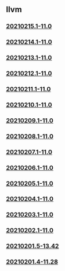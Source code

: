 ## llvm

### [20210215.1-11.0](20210215.1-11.0/index.html)
### [20210214.1-11.0](20210214.1-11.0/index.html)
### [20210213.1-11.0](20210213.1-11.0/index.html)
### [20210212.1-11.0](20210212.1-11.0/index.html)
### [20210211.1-11.0](20210211.1-11.0/index.html)
### [20210210.1-11.0](20210210.1-11.0/index.html)
### [20210209.1-11.0](20210209.1-11.0/index.html)
### [20210208.1-11.0](20210208.1-11.0/index.html)
### [20210207.1-11.0](20210207.1-11.0/index.html)
### [20210206.1-11.0](20210206.1-11.0/index.html)
### [20210205.1-11.0](20210205.1-11.0/index.html)
### [20210204.1-11.0](20210204.1-11.0/index.html)
### [20210203.1-11.0](20210203.1-11.0/index.html)
### [20210202.1-11.0](20210202.1-11.0/index.html)
### [20210201.5-13.42](20210201.5-13.42/index.html)
### [20210201.4-11.28](20210201.4-11.28/index.html)

